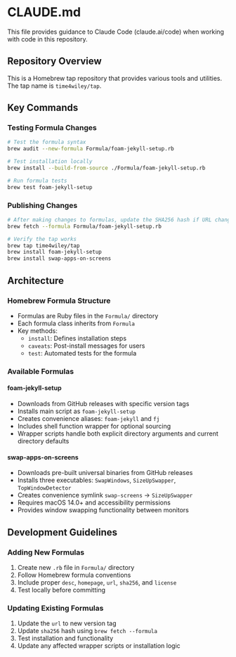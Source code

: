 # CLAUDE.md

This file provides guidance to Claude Code (claude.ai/code) when working with code in this repository.

## Repository Overview

This is a Homebrew tap repository that provides various tools and utilities. The tap name is `time4wiley/tap`.

## Key Commands

### Testing Formula Changes
```bash
# Test the formula syntax
brew audit --new-formula Formula/foam-jekyll-setup.rb

# Test installation locally
brew install --build-from-source ./Formula/foam-jekyll-setup.rb

# Run formula tests
brew test foam-jekyll-setup
```

### Publishing Changes
```bash
# After making changes to formulas, update the SHA256 hash if URL changed
brew fetch --formula Formula/foam-jekyll-setup.rb

# Verify the tap works
brew tap time4wiley/tap
brew install foam-jekyll-setup
brew install swap-apps-on-screens
```

## Architecture

### Homebrew Formula Structure
- Formulas are Ruby files in the `Formula/` directory
- Each formula class inherits from `Formula`
- Key methods:
  - `install`: Defines installation steps
  - `caveats`: Post-install messages for users
  - `test`: Automated tests for the formula

### Available Formulas

#### foam-jekyll-setup
- Downloads from GitHub releases with specific version tags
- Installs main script as `foam-jekyll-setup`
- Creates convenience aliases: `foam-jekyll` and `fj`
- Includes shell function wrapper for optional sourcing
- Wrapper scripts handle both explicit directory arguments and current directory defaults

#### swap-apps-on-screens
- Downloads pre-built universal binaries from GitHub releases
- Installs three executables: `SwapWindows`, `SizeUpSwapper`, `TopWindowDetector`
- Creates convenience symlink `swap-screens` -> `SizeUpSwapper`
- Requires macOS 14.0+ and accessibility permissions
- Provides window swapping functionality between monitors

## Development Guidelines

### Adding New Formulas
1. Create new `.rb` file in `Formula/` directory
2. Follow Homebrew formula conventions
3. Include proper `desc`, `homepage`, `url`, `sha256`, and `license`
4. Test locally before committing

### Updating Existing Formulas
1. Update the `url` to new version tag
2. Update `sha256` hash using `brew fetch --formula`
3. Test installation and functionality
4. Update any affected wrapper scripts or installation logic